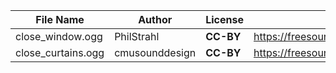 | File Name        | Author   | License   | Link                            |
|------------------|----------|-----------|---------------------------------|
| close_window.ogg | PhilStrahl | **CC-BY** | https://freesound.org/people/PhilStrahl/sounds/497030/ |
| close_curtains.ogg | cmusounddesign | **CC-BY** | https://freesound.org/people/cmusounddesign/sounds/84708/ |
